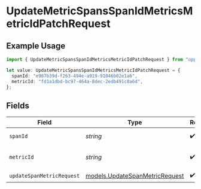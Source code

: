 # UpdateMetricSpansSpanIdMetricsMetricIdPatchRequest

## Example Usage

```typescript
import { UpdateMetricSpansSpanIdMetricsMetricIdPatchRequest } from "opperai/models/operations";

let value: UpdateMetricSpansSpanIdMetricsMetricIdPatchRequest = {
  spanId: "e987b39d-f263-494e-a919-91046b02e1a6",
  metricId: "fd1a1dbd-bc97-464a-8dec-2edb491c8a6d",
};
```

## Fields

| Field                                                                     | Type                                                                      | Required                                                                  | Description                                                               |
| ------------------------------------------------------------------------- | ------------------------------------------------------------------------- | ------------------------------------------------------------------------- | ------------------------------------------------------------------------- |
| `spanId`                                                                  | *string*                                                                  | :heavy_check_mark:                                                        | The id of the span                                                        |
| `metricId`                                                                | *string*                                                                  | :heavy_check_mark:                                                        | The id of the metric to update                                            |
| `updateSpanMetricRequest`                                                 | [models.UpdateSpanMetricRequest](../../models/updatespanmetricrequest.md) | :heavy_check_mark:                                                        | N/A                                                                       |